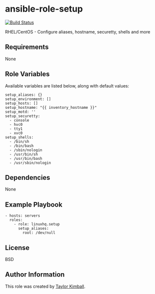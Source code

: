 # ansible-role-setup

[![Build Status](https://travis-ci.org/linuxhq/ansible-role-setup.svg?branch=master)](https://travis-ci.org/linuxhq/ansible-role-setup)

RHEL/CentOS - Configure aliases, hostname, securetty, shells and more

## Requirements

None

## Role Variables

Available variables are listed below, along with default values:

    setup_aliases: {}
    setup_environment: []
    setup_hosts: []
    setup_hostname: "{{ inventory_hostname }}"
    setup_motd: ''
    setup_securetty:
      - console
      - hvc0
      - tty1
      - xvc0
    setup_shells:
      - /bin/sh
      - /bin/bash
      - /sbin/nologin
      - /usr/bin/sh
      - /usr/bin/bash
      - /usr/sbin/nologin

## Dependencies

None

## Example Playbook

    - hosts: servers
      roles:
        - role: linuxhq.setup
          setup_aliases:
            root: /dev/null

## License

BSD

## Author Information

This role was created by [Taylor Kimball](http://www.linuxhq.org).
